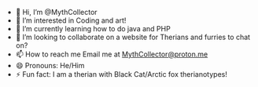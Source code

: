 - 👋 Hi, I’m @MythCollector
- 👀 I’m interested in Coding and art!
- 🌱 I’m currently learning how to do java and PHP
- 💞️ I’m looking to collaborate on a website for Therians and furries to chat on?
- 📫 How to reach me Email me at MythCollector@proton.me
- 😄 Pronouns: He/Him
- ⚡ Fun fact: I am a therian with Black Cat/Arctic fox therianotypes!

<!---
MythCollector/MythCollector is a ✨ special ✨ repository because its `README.md` (this file) appears on your GitHub profile.
You can click the Preview link to take a look at your changes.
--->
